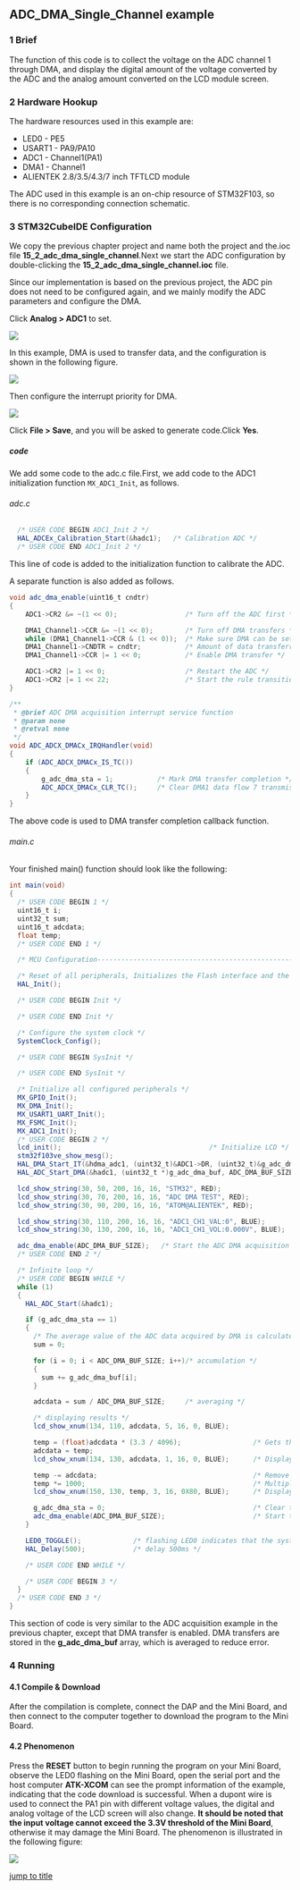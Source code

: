 ## ADC_DMA_Single_Channel example<a name="brief"></a>

### 1 Brief
The function of this code is to collect the voltage on the ADC channel 1 through DMA, and display the digital amount of the voltage converted by the ADC and the analog amount converted on the LCD module screen.
### 2 Hardware Hookup
The hardware resources used in this example are:
+ LED0 - PE5
+ USART1 - PA9/PA10
+ ADC1 - Channel1(PA1)
+ DMA1 - Channel1
+ ALIENTEK  2.8/3.5/4.3/7 inch TFTLCD module

The ADC used in this example is an on-chip resource of STM32F103, so there is no corresponding connection schematic.

### 3 STM32CubeIDE Configuration

We copy the previous chapter project and name both the project and the.ioc file **15_2_adc_dma_single_channel**.Next we start the ADC configuration by double-clicking the **15_2_adc_dma_single_channel.ioc** file.

Since our implementation is based on the previous project, the ADC pin does not need to be configured again, and we mainly modify the ADC parameters and configure the DMA.

Click **Analog > ADC1** to set.

<img src="../../1_docs/3_figures/15_2_adc_dma_single_channel/01_config.png">

In this example, DMA is used to transfer data, and the configuration is shown in the following figure.

<img src="../../1_docs/3_figures/15_2_adc_dma_single_channel/02_dma.png">

Then configure the interrupt priority for DMA.

<img src="../../1_docs/3_figures/15_2_adc_dma_single_channel/03_nvic.png">

Click **File > Save**, and you will be asked to generate code.Click **Yes**.

##### code
We add some code to the adc.c file.First, we add code to the ADC1 initialization function ``MX_ADC1_Init``, as follows.
###### adc.c
```c#
  /* USER CODE BEGIN ADC1_Init 2 */
  HAL_ADCEx_Calibration_Start(&hadc1);   /* Calibration ADC */
  /* USER CODE END ADC1_Init 2 */
```
This line of code is added to the initialization function to calibrate the ADC.

A separate function is also added as follows.
```c#
void adc_dma_enable(uint16_t cndtr)
{
    ADC1->CR2 &= ~(1 << 0);                 /* Turn off the ADC first */

    DMA1_Channel1->CCR &= ~(1 << 0);        /* Turn off DMA transfers */
    while (DMA1_Channel1->CCR & (1 << 0));  /* Make sure DMA can be set */
    DMA1_Channel1->CNDTR = cndtr;           /* Amount of data transferred by DMA */
    DMA1_Channel1->CCR |= 1 << 0;           /* Enable DMA transfer */

    ADC1->CR2 |= 1 << 0;                    /* Restart the ADC */
    ADC1->CR2 |= 1 << 22;                   /* Start the rule transition channel */
}

/**
 * @brief ADC DMA acquisition interrupt service function
 * @param none
 * @retval none
 */
void ADC_ADCX_DMACx_IRQHandler(void)
{
    if (ADC_ADCX_DMACx_IS_TC())
    {
        g_adc_dma_sta = 1;           /* Mark DMA transfer completion */
        ADC_ADCX_DMACx_CLR_TC();     /* Clear DMA1 data flow 7 transmission completion interrupt */
    }
}
```
The above code is used to DMA transfer completion callback function.

###### main.c
Your finished main() function should look like the following:
```c#
int main(void)
{
  /* USER CODE BEGIN 1 */
  uint16_t i;
  uint32_t sum;
  uint16_t adcdata;
  float temp;
  /* USER CODE END 1 */

  /* MCU Configuration--------------------------------------------------------*/

  /* Reset of all peripherals, Initializes the Flash interface and the Systick. */
  HAL_Init();

  /* USER CODE BEGIN Init */

  /* USER CODE END Init */

  /* Configure the system clock */
  SystemClock_Config();

  /* USER CODE BEGIN SysInit */

  /* USER CODE END SysInit */

  /* Initialize all configured peripherals */
  MX_GPIO_Init();
  MX_DMA_Init();
  MX_USART1_UART_Init();
  MX_FSMC_Init();
  MX_ADC1_Init();
  /* USER CODE BEGIN 2 */
  lcd_init();                                     /* Initialize LCD */
  stm32f103ve_show_mesg();
  HAL_DMA_Start_IT(&hdma_adc1, (uint32_t)&ADC1->DR, (uint32_t)&g_adc_dma_buf, 0);
  HAL_ADC_Start_DMA(&hadc1, (uint32_t *)g_adc_dma_buf, ADC_DMA_BUF_SIZE);

  lcd_show_string(30, 50, 200, 16, 16, "STM32", RED);
  lcd_show_string(30, 70, 200, 16, 16, "ADC DMA TEST", RED);
  lcd_show_string(30, 90, 200, 16, 16, "ATOM@ALIENTEK", RED);

  lcd_show_string(30, 110, 200, 16, 16, "ADC1_CH1_VAL:0", BLUE);
  lcd_show_string(30, 130, 200, 16, 16, "ADC1_CH1_VOL:0.000V", BLUE);

  adc_dma_enable(ADC_DMA_BUF_SIZE);   /* Start the ADC DMA acquisition */
  /* USER CODE END 2 */

  /* Infinite loop */
  /* USER CODE BEGIN WHILE */
  while (1)
  {
    HAL_ADC_Start(&hadc1);

    if (g_adc_dma_sta == 1)
    {
      /* The average value of the ADC data acquired by DMA is calculated */
      sum = 0;

      for (i = 0; i < ADC_DMA_BUF_SIZE; i++)/* accumulation */
      {
        sum += g_adc_dma_buf[i];
      }

      adcdata = sum / ADC_DMA_BUF_SIZE;     /* averaging */

      /* displaying results */
      lcd_show_xnum(134, 110, adcdata, 5, 16, 0, BLUE);

      temp = (float)adcdata * (3.3 / 4096);                  /* Gets the calculated actual voltage value with a decimal, such as 3.1111 */
      adcdata = temp;
      lcd_show_xnum(134, 130, adcdata, 1, 16, 0, BLUE);      /* Display the integer part of the voltage value, 3.1111, this would display 3 */

      temp -= adcdata;                                       /* Remove the part of the integer already displayed and leave the decimal part, for example, 3.1111-3=0.1111 */
      temp *= 1000;                                          /* Multiplying the decimal part by 1000, for example: 0.1111, converts to 111.1, preserving three decimal places */
      lcd_show_xnum(150, 130, temp, 3, 16, 0X80, BLUE);      /* Display the decimal part (which was converted to an integer), in this case 111. */

      g_adc_dma_sta = 0;                                     /* Clear the DMA acquisition completion status flag */
      adc_dma_enable(ADC_DMA_BUF_SIZE);                      /* Start the next ADC DMA acquisition */
    }

    LED0_TOGGLE();             /* flashing LED0 indicates that the system is running */
    HAL_Delay(500);            /* delay 500ms */

    /* USER CODE END WHILE */

    /* USER CODE BEGIN 3 */
  }
  /* USER CODE END 3 */
}
```
This section of code is very similar to the ADC acquisition example in the previous chapter, except that DMA transfer is enabled. DMA transfers are stored in the **g_adc_dma_buf** array, which is averaged to reduce error.


### 4 Running
#### 4.1 Compile & Download
After the compilation is complete, connect the DAP and the Mini Board, and then connect to the computer together to download the program to the Mini Board.
#### 4.2 Phenomenon
Press the **RESET** button to begin running the program on your Mini Board, observe the LED0 flashing on the Mini Board, open the serial port and the host computer **ATK-XCOM** can see the prompt information of the example, indicating that the code download is successful. When a dupont wire is used to connect the PA1 pin with different voltage values, the digital and analog voltage of the LCD screen will also change. **It should be noted that the input voltage cannot exceed the 3.3V threshold of the Mini Board**, otherwise it may damage the Mini Board. The phenomenon is illustrated in the following figure:

<img src="../../1_docs/3_figures/15_2_adc_dma_single_channel/04_lcd.png">

[jump to title](#brief)